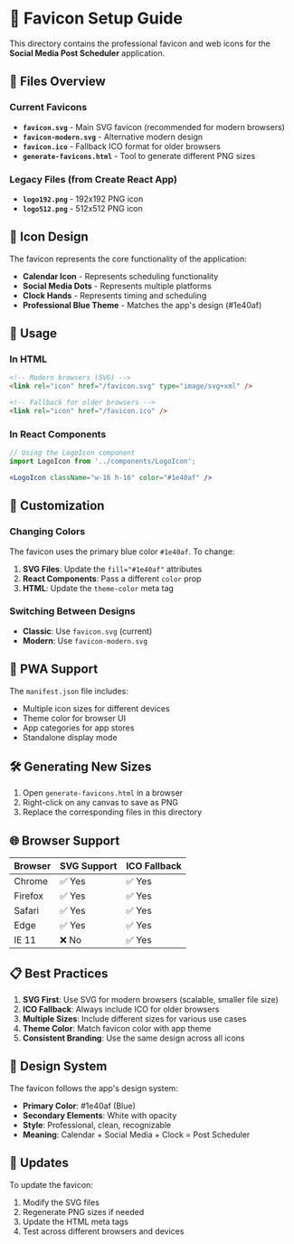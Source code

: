 # 🎨 Favicon Setup Guide

This directory contains the professional favicon and web icons for the **Social Media Post Scheduler** application.

## 📁 Files Overview

### Current Favicons
- **`favicon.svg`** - Main SVG favicon (recommended for modern browsers)
- **`favicon-modern.svg`** - Alternative modern design
- **`favicon.ico`** - Fallback ICO format for older browsers
- **`generate-favicons.html`** - Tool to generate different PNG sizes

### Legacy Files (from Create React App)
- **`logo192.png`** - 192x192 PNG icon
- **`logo512.png`** - 512x512 PNG icon

## 🎯 Icon Design

The favicon represents the core functionality of the application:
- **Calendar Icon** - Represents scheduling functionality
- **Social Media Dots** - Represents multiple platforms
- **Clock Hands** - Represents timing and scheduling
- **Professional Blue Theme** - Matches the app's design (#1e40af)

## 🚀 Usage

### In HTML
```html
<!-- Modern browsers (SVG) -->
<link rel="icon" href="/favicon.svg" type="image/svg+xml" />

<!-- Fallback for older browsers -->
<link rel="icon" href="/favicon.ico" />
```

### In React Components
```jsx
// Using the LogoIcon component
import LogoIcon from '../components/LogoIcon';

<LogoIcon className="w-16 h-16" color="#1e40af" />
```

## 🔧 Customization

### Changing Colors
The favicon uses the primary blue color `#1e40af`. To change:

1. **SVG Files**: Update the `fill="#1e40af"` attributes
2. **React Components**: Pass a different `color` prop
3. **HTML**: Update the `theme-color` meta tag

### Switching Between Designs
- **Classic**: Use `favicon.svg` (current)
- **Modern**: Use `favicon-modern.svg`

## 📱 PWA Support

The `manifest.json` file includes:
- Multiple icon sizes for different devices
- Theme color for browser UI
- App categories for app stores
- Standalone display mode

## 🛠️ Generating New Sizes

1. Open `generate-favicons.html` in a browser
2. Right-click on any canvas to save as PNG
3. Replace the corresponding files in this directory

## 🌐 Browser Support

| Browser | SVG Support | ICO Fallback |
|---------|-------------|--------------|
| Chrome  | ✅ Yes      | ✅ Yes       |
| Firefox | ✅ Yes      | ✅ Yes       |
| Safari  | ✅ Yes      | ✅ Yes       |
| Edge    | ✅ Yes      | ✅ Yes       |
| IE 11   | ❌ No       | ✅ Yes       |

## 📋 Best Practices

1. **SVG First**: Use SVG for modern browsers (scalable, smaller file size)
2. **ICO Fallback**: Always include ICO for older browsers
3. **Multiple Sizes**: Include different sizes for various use cases
4. **Theme Color**: Match favicon color with app theme
5. **Consistent Branding**: Use the same design across all icons

## 🎨 Design System

The favicon follows the app's design system:
- **Primary Color**: #1e40af (Blue)
- **Secondary Elements**: White with opacity
- **Style**: Professional, clean, recognizable
- **Meaning**: Calendar + Social Media + Clock = Post Scheduler

## 🔄 Updates

To update the favicon:
1. Modify the SVG files
2. Regenerate PNG sizes if needed
3. Update the HTML meta tags
4. Test across different browsers and devices 